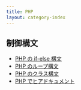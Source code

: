 ```yaml
---
title: PHP
layout: category-index
---
```


制御構文
----

- [PHP の if-else 構文](syntax/if.html)
- [PHP のループ構文](syntax/loop.html)
- [PHP のクラス構文](syntax/class.html)
- [PHP でヒアドキュメント](syntax/here-document.html)

